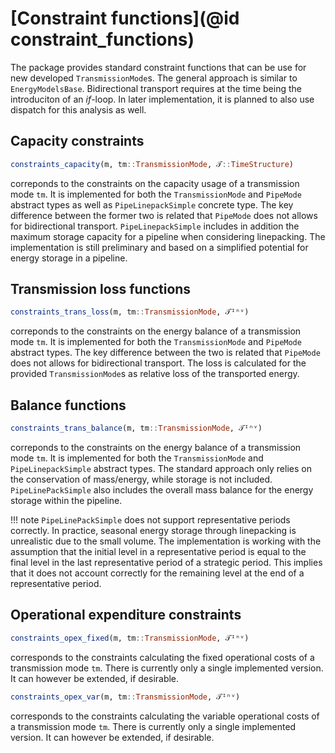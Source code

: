 # [Constraint functions](@id constraint_functions)

The package provides standard constraint functions that can be use for new developed `TransmissionMode`s.
The general approach is similar to `EnergyModelsBase`.
Bidirectional transport requires at the time being the introduciton of an *if*-loop.
In later implementation, it is planned to also use dispatch for this analysis as well.

## Capacity constraints

```julia
constraints_capacity(m, tm::TransmissionMode, 𝒯::TimeStructure)
```

correponds to the constraints on the capacity usage of a transmission mode ``tm``.
It is implemented for both the `TransmissionMode` and `PipeMode` abstract types as well as `PipeLinepackSimple` concrete type.
The key difference between the former two is related that `PipeMode` does not allows for bidirectional transport.
`PipeLinepackSimple` includes in addition the maximum storage capacity for a pipeline when considering linepacking.
The implementation is still preliminary and based on a simplified potential for energy storage in a pipeline.

## Transmission loss functions

```julia
constraints_trans_loss(m, tm::TransmissionMode, 𝒯ᴵⁿᵛ)
```

correponds to the constraints on the energy balance of a transmission mode ``tm``.
It is implemented for both the `TransmissionMode` and `PipeMode` abstract types.
The key difference between the two is related that `PipeMode` does not allows for bidirectional transport.
The loss is calculated for the provided `TransmissionMode`s as relative loss of the transported energy.

## Balance functions

```julia
constraints_trans_balance(m, tm::TransmissionMode, 𝒯ᴵⁿᵛ)
```

correponds to the constraints on the energy balance of a transmission mode ``tm``.
It is implemented for both the `TransmissionMode` and `PipeLinepackSimple` abstract types.
The standard approach only relies on the conservation of mass/energy, while storage is not included.
`PipeLinePackSimple` also includes the overall mass balance for the energy storage within the pipeline.

!!! note
    `PipeLinePackSimple` does not support representative periods correctly.
    In practice, seasonal energy storage through linepacking is unrealistic due to the small volume.
    The implementation is working with the assumption that the initial level in a representative period is equal to the final level in the last representative period of a strategic period.
    This implies that it does not account correctly for the remaining level at the end of a representative period.

## Operational expenditure constraints

```julia
constraints_opex_fixed(m, tm::TransmissionMode, 𝒯ᴵⁿᵛ)
```

corresponds to the constraints calculating the fixed operational costs of a transmission mode `tm`.
There is currently only a single implemented version.
It can however be extended, if desirable.

```julia
constraints_opex_var(m, tm::TransmissionMode, 𝒯ᴵⁿᵛ)
```

corresponds to the constraints calculating the variable operational costs of a transmission mode `tm`.
There is currently only a single implemented version.
It can however be extended, if desirable.
